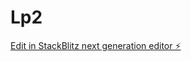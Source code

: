 # Lp2

[Edit in StackBlitz next generation editor ⚡️](https://stackblitz.com/~/github.com/henrijunior/Lp2)